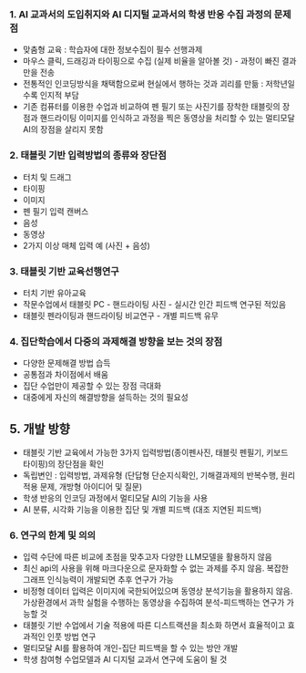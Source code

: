 ### 1. AI 교과서의 도입취지와 AI 디지털 교과서의 학생 반응 수집 과정의 문제점

- 맞춤형 교육 : 학습자에 대한 정보수집이 필수 선행과제
- 마우스 클릭, 드래깅과 타이핑으로 수집 (실제 비율을 알아볼 것) - 과정이 빠진 결과만을 전송
- 전통적인 인코딩방식을 채택함으로써 현실에서 행하는 것과 괴리를 만듦 : 저학년일 수록 인지적 부담 
- 기존 컴퓨터를 이용한 수업과 비교하여 펜 필기 또는 사진기를 장착한 태블릿의 장점과 핸드라이팅 이미지를 인식하고 과정을 찍은 동영상을 처리할 수 있는 멀티모달 AI의 장점을 살리지 못함

### 2. 태블릿 기반 입력방법의 종류와 장단점
- 터치 및 드래그
- 타이핑
- 이미지
- 펜 필기 입력 캔버스
- 음성
- 동영상
- 2가지 이상 매체 입력 예 (사진 + 음성)

### 3. 태블릿 기반 교육선행연구
- 터치 기반 유아교육
- 작문수업에서 태블릿 PC - 핸드라이팅 사진 - 실시간 인간 피드백 연구된 적있음
- 태블릿 펜라이팅과 핸드라이팅 비교연구 - 개별 피드백 유무 

### 4. 집단학습에서 다중의 과제해결 방향을 보는 것의 장점
- 다양한 문제해결 방법 습득
- 공통점과 차이점에서 배움
- 집단 수업만이 제공할 수 있는 장점 극대화
- 대중에게 자신의 해결방향을 설득하는 것의 필요성

## 5. 개발 방향
- 태블릿 기반 교육에서 가능한 3가지 입력방법(종이펜사진, 태블릿 펜필기, 키보드 타이핑)의 장단점을 확인 
- 독립변인 : 입력방법, 과제유형 (단답형 단순지식확인, 기해결과제의 반복수행, 원리적용 문제, 개방형 아이디어 및 질문)
- 학생 반응의 인코딩 과정에서 멀티모달 AI의 기능을 사용
- AI 분류, 시각화 기능을 이용한 집단 및 개별 피드백 (대조 지연된 피드백)

### 6. 연구의 한계 및 의의
* 입력 수단에 따른 비교에 초점을 맞추고자 다양한 LLM모델을 활용하지 않음
* 최신 api의 사용을 위해 마크다운으로 문자화할 수 없는 과제를 주지 않음. 복잡한 그래프 인식능력이 개발되면 추후 연구가 가능
* 비정형 데이터 입력은 이미지에 국한되어있으며 동영상 분석기능을 활용하지 않음. 가상환경에서 과학 실험을 수행하는 동영상을 수집하여 분석-피드백하는 연구가 가능할 것
* 태블릿 기반 수업에서 기술 적용에 따른 디스트랙션을 최소화 하면서 효율적이고 효과적인 인풋 방법 연구
* 멀티모달 AI를 활용하여 개인-집단 피드백을 할 수 있는 방안 개발
* 학생 참여형 수업모델과 AI 디지털 교과서 연구에 도움이 될 것